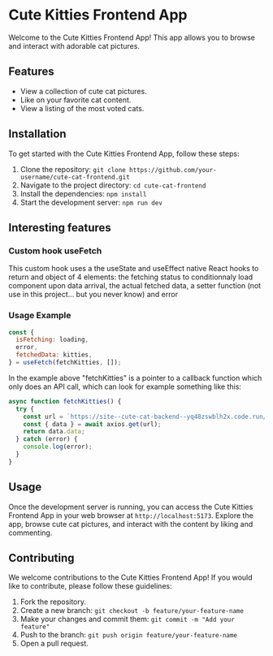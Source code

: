# Cute Kitties Frontend App

Welcome to the Cute Kitties Frontend App! This app allows you to browse and interact with adorable cat pictures.

## Features

- View a collection of cute cat pictures.
- Like on your favorite cat content.
- View a listing of the most voted cats.

## Installation

To get started with the Cute Kitties Frontend App, follow these steps:

1. Clone the repository: `git clone https://github.com/your-username/cute-cat-frontend.git`
2. Navigate to the project directory: `cd cute-cat-frontend`
3. Install the dependencies: `npm install`
4. Start the development server: `npm run dev`

## Interesting features

### Custom hook useFetch

This custom hook uses a the useState and useEffect native React hooks to return and object of 4 elements: the fetching status to conditionnaly load component upon data arrival, the actual fetched data, a setter function (not use in this project... but you never know) and error

### Usage Example

```javascript
const {
  isFetching: loading,
  error,
  fetchedData: kitties,
} = useFetch(fetchKitties, []);
```

In the example above "fetchKitties" is a pointer to a callback function which only does an API call, which can look for example something like this:

```javascript
async function fetchKitties() {
  try {
    const url = `https://site--cute-cat-backend--yq48zswblh2x.code.run/cute-kitties`;
    const { data } = await axios.get(url);
    return data.data;
  } catch (error) {
    console.log(error);
  }
}
```

## Usage

Once the development server is running, you can access the Cute Kitties Frontend App in your web browser at `http://localhost:5173`. Explore the app, browse cute cat pictures, and interact with the content by liking and commenting.

## Contributing

We welcome contributions to the Cute Kitties Frontend App! If you would like to contribute, please follow these guidelines:

1. Fork the repository.
2. Create a new branch: `git checkout -b feature/your-feature-name`
3. Make your changes and commit them: `git commit -m "Add your feature"`
4. Push to the branch: `git push origin feature/your-feature-name`
5. Open a pull request.
